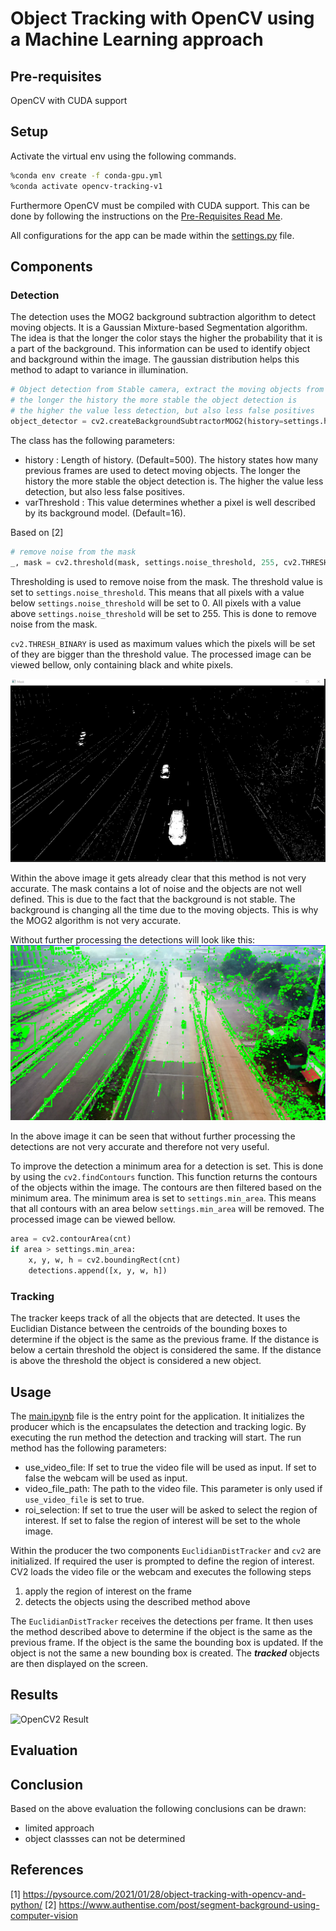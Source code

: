 # Object Tracking with OpenCV using a Machine Learning approach

## Pre-requisites
OpenCV with CUDA support

## Setup
Activate the virtual env using the following commands.
```bash
%conda env create -f conda-gpu.yml
%conda activate opencv-tracking-v1
```

Furthermore OpenCV must be compiled with CUDA support. This can be done by following the instructions on the [Pre-Requisites Read Me](../_Prerequisite_OpenCV_CUDA/Readme.md).


All configurations for the app can be made within the [settings.py](settings.py) file.

## Components
### Detection
The detection uses the MOG2 background subtraction algorithm to detect moving objects. It is a Gaussian Mixture-based Segmentation algorithm.
The idea is that the longer the color stays the higher the probability that it is a part of the background. This information can be used to identify object and background within the image. The gaussian distribution helps this method to adapt to variance in illumination.

```python
# Object detection from Stable camera, extract the moving objects from the stable camera¨
# the longer the history the more stable the object detection is
# the higher the value less detection, but also less false positives
object_detector = cv2.createBackgroundSubtractorMOG2(history=settings.history, varThreshold=settings.varThreshold)
```

The class has the following parameters:
- history : Length of history. (Default=500). The history states how many previous frames are used to detect moving objects. The longer the history the more stable the object detection is. The higher the value less detection, but also less false positives.
- varThreshold : This value determines whether a pixel is well described by its background model. (Default=16).

Based on [2]

```python
# remove noise from the mask
_, mask = cv2.threshold(mask, settings.noise_threshold, 255, cv2.THRESH_BINARY)
```

Thresholding is used to remove noise from the mask. The threshold value is set to `settings.noise_threshold`. This means that all pixels with a value below `settings.noise_threshold` will be set to 0. All pixels with a value above `settings.noise_threshold` will be set to 255. This is done to remove noise from the mask.

`cv2.THRESH_BINARY` is used as maximum values which the pixels will be set of they are bigger than the threshold value. The processed image can be viewed bellow, only containing black and white pixels.

![OpenCV UMask](../../Documentation/OpenCV2_UMask.png)

Within the above image it gets already clear that this method is not very accurate. The mask contains a lot of noise and the objects are not well defined. This is due to the fact that the background is not stable. The background is changing all the time due to the moving objects. This is why the MOG2 algorithm is not very accurate.

Without further processing the detections will look like this:
![OpenCV2 DetectionsUnclean](../../Documentation/OpenCV2_DetectionsUnclean.png)

In the above image it can be seen that without further processing the detections are not very accurate and therefore not very useful.

To improve the detection a minimum area for a detection is set. This is done by using the `cv2.findContours` function. This function returns the contours of the objects within the image. The contours are then filtered based on the minimum area. The minimum area is set to `settings.min_area`. This means that all contours with an area below `settings.min_area` will be removed. The processed image can be viewed bellow.

```python
area = cv2.contourArea(cnt)
if area > settings.min_area:
    x, y, w, h = cv2.boundingRect(cnt)
    detections.append([x, y, w, h])
```

### Tracking
The tracker keeps track of all the objects that are detected. It uses the Euclidian Distance between the centroids of the bounding boxes to determine if the object is the same as the previous frame. If the distance is below a certain threshold the object is considered the same. If the distance is above the threshold the object is considered a new object.

## Usage
The [main.ipynb](./main.ipynb) file is the entry point for the application. It initializes the producer which is the encapsulates the detection and tracking logic. By executing the run method the detection and tracking will start. The run method has the following parameters:
- use_video_file: If set to true the video file will be used as input. If set to false the webcam will be used as input.
- video_file_path: The path to the video file. This parameter is only used if `use_video_file` is set to true.
- roi_selection: If set to true the user will be asked to select the region of interest. If set to false the region of interest will be set to the whole image.

Within the producer the two components `EuclidianDistTracker` and `cv2` are initialized. If required the user is prompted to define the region of interest. CV2 loads the video file or the webcam and executes the following steps
1) apply the region of interest on the frame
2) detects the objects using the described method above

The `EuclidianDistTracker` receives the detections per frame. It then uses the method described above to determine if the object is the same as the previous frame. If the object is the same the bounding box is updated. If the object is not the same a new bounding box is created. The ***tracked*** objects are then displayed on the screen.

## Results
![OpenCV2 Result](../../Documentation/OpenCV1.gif)

## Evaluation

## Conclusion
Based on the above evaluation the following conclusions can be drawn:
- limited approach
- object classses can not be determined

## References
[1] https://pysource.com/2021/01/28/object-tracking-with-opencv-and-python/
[2] https://www.authentise.com/post/segment-background-using-computer-vision
